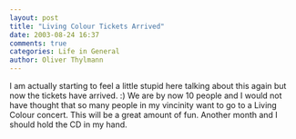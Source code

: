 ```yaml
---
layout: post
title: "Living Colour Tickets Arrived"
date: 2003-08-24 16:37
comments: true
categories: Life in General
author: Oliver Thylmann
---
```



I am actually starting to feel a little stupid here talking about this again but now the tickets have arrived. :) We are by now 10 people and I would not have thought that so many people in my vincinity want to go to a Living Colour concert. This will be a great amount of fun. Another month and I should hold the CD in my hand.


